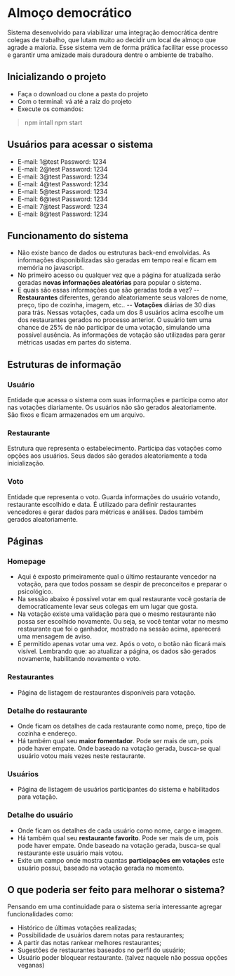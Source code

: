 # Almoço democrático

Sistema desenvolvido para viabilizar uma integração democrática dentre colegas de trabalho, que lutam muito ao decidir um local de almoço que agrade a maioria. Esse sistema vem de forma prática facilitar esse processo e garantir uma amizade mais duradoura dentre o ambiente de trabalho.

## Inicializando o projeto
- Faça o download ou clone a pasta do projeto
- Com o terminal: vá até a raiz do projeto
- Execute os comandos: 
> npm intall
> npm start


## Usuários para acessar o sistema

- E-mail: 1@test  Password: 1234
- E-mail: 2@test  Password: 1234
- E-mail: 3@test  Password: 1234
- E-mail: 4@test  Password: 1234
- E-mail: 5@test  Password: 1234
- E-mail: 6@test  Password: 1234
- E-mail: 7@test  Password: 1234
- E-mail: 8@test  Password: 1234

## Funcionamento do sistema

- Não existe banco de dados ou estruturas back-end envolvidas. As informações disponibilizadas são geradas em tempo real e ficam em memória no javascript.
- No primeiro acesso ou qualquer vez que a página for atualizada serão geradas **novas informações aleatórias** para popular o sistema.
- E quais são essas informações que são geradas toda a vez?
-- **Restaurantes** diferentes, gerando aleatoriamente seus valores de nome, preço, tipo de cozinha, imagem, etc..
-- **Votações** diárias de 30 dias para trás. Nessas votações, cada um dos 8 usuários acima escolhe um dos restaurantes gerados no processo anterior. O usuário tem uma chance de 25% de não participar de uma votação, simulando uma possível ausência. As informações de votação são utilizadas para gerar métricas usadas em partes do sistema.


## Estruturas de informação

### Usuário
Entidade que acessa o sistema com suas informações e participa como ator nas votações diariamente. Os usuários não são gerados aleatoriamente. São fixos e ficam armazenados em um arquivo.

### Restaurante
Estrutura que representa o estabelecimento. Participa das votações como opções aos usuários. Seus dados são gerados aleatoriamente a toda inicialização.

### Voto
Entidade que representa o voto. Guarda informações do usuário votando, restaurante escolhido e data.
É utilizado para definir restaurantes vencedores e gerar dados para métricas e análises. Dados também gerados aleatoriamente.

## Páginas

### Homepage
- Aqui é exposto primeiramente qual o último restaurante vencedor na votação, para que todos possam se despir de preconceitos e preparar o psicológico.
- Na sessão abaixo é possível votar em qual restaurante você gostaria de democraticamente levar seus colegas em um lugar que gosta.
- Na votação existe uma validação para que o mesmo restaurante não possa ser escolhido novamente. Ou seja, se você tentar votar no mesmo restaurante que foi o ganhador, mostrado na sessão acima, aparecerá uma mensagem de aviso.
- É permitido apenas votar uma vez. Após o voto, o botão não ficará mais visível. Lembrando que: ao atualizar a página, os dados são gerados novamente, habilitando novamente o voto.

### Restaurantes
- Página de listagem de restaurantes disponíveis para votação.

### Detalhe do restaurante
- Onde ficam os detalhes de cada restaurante como nome, preço, tipo de cozinha e endereço. 
- Há também qual seu **maior fomentador**. Pode ser mais de um, pois pode haver empate. Onde baseado na votação gerada, busca-se qual usuário votou mais vezes neste restaurante.

### Usuários
- Página de listagem de usuários participantes do sistema e habilitados para votação.

### Detalhe do usuário
- Onde ficam os detalhes de cada usuário como nome, cargo e imagem. 
- Há também qual seu **restaurante favorito**. Pode ser mais de um, pois pode haver empate. Onde baseado na votação gerada, busca-se qual restaurante este usuário mais votou.
- Exite um campo onde mostra quantas **participações em votações** este usuário possui, baseado na votação gerada no momento. 

## O que poderia ser feito para melhorar o sistema?

Pensando em uma continuidade para o sistema seria interessante agregar funcionalidades como:

- Histórico de últimas votações realizadas;
- Possibilidade de usuários darem notas para restaurantes;
- A partir das notas rankear melhores restaurantes;
- Sugestões de restaurantes baseados no perfil do usuário;
- Usuário poder bloquear restaurante. (talvez naquele não possua opções veganas)